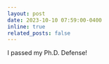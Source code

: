 ```yaml
---
layout: post
date: 2023-10-10 07:59:00-0400
inline: true
related_posts: false
---
```


I passed my Ph.D. Defense!
